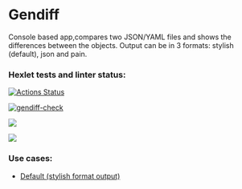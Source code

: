 <h1><b> Gendiff </b></h1>
<p> Console based app,compares two JSON/YAML files and shows the differences between the objects. Output can be in 3 formats: stylish (default), json and pain.</p>

### Hexlet tests and linter status:
[![Actions Status](https://github.com/rus-yanov/java-project-71/workflows/hexlet-check/badge.svg)](https://github.com/rus-yanov/java-project-71/actions)

[![gendiff-check](https://github.com/rus-yanov/java-project-71/actions/workflows/gendiff-check.yml/badge.svg?branch=main)](https://github.com/rus-yanov/java-project-71/actions/workflows/gendiff-check.yml)

<a href="https://codeclimate.com/github/rus-yanov/java-project-71/maintainability"><img src="https://api.codeclimate.com/v1/badges/db06c685490d05b7b1dd/maintainability" /></a>

<a href="https://codeclimate.com/github/rus-yanov/java-project-71/test_coverage"><img src="https://api.codeclimate.com/v1/badges/db06c685490d05b7b1dd/test_coverage" /></a>

<h3><b> Use cases:</b></h3> 
<ul>
  <li> <a href="https://asciinema.org/a/IjgbunE0wQuuSML1UaFd37NHR">Default (stylish format output)</a> </li>
</ul>

